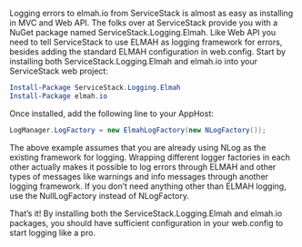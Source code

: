 Logging errors to elmah.io from ServiceStack is almost as easy as installing in MVC and Web API. The folks over at ServiceStack provide you with a NuGet package named ServiceStack.Logging.Elmah. Like Web API you need to tell ServiceStack to use ELMAH as logging framework for errors, besides adding the standard ELMAH configuration in web.config. Start by installing both ServiceStack.Logging.Elmah and elmah.io into your ServiceStack web project:```powershellInstall-Package ServiceStack.Logging.ElmahInstall-Package elmah.io```Once installed, add the following line to your AppHost:```csharpLogManager.LogFactory = new ElmahLogFactory(new NLogFactory());```The above example assumes that you are already using NLog as the existing framework for logging. Wrapping different logger factories in each other actually makes it possible to log errors through ELMAH and other types of messages like warnings and info messages through another logging framework. If you don’t need anything other than ELMAH logging, use the NullLogFactory instead of NLogFactory.That’s it! By installing both the ServiceStack.Logging.Elmah and elmah.io packages, you should have sufficient configuration in your web.config to start logging like a pro.